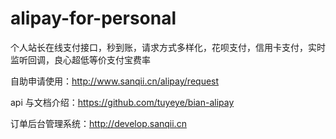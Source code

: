 # alipay-for-personal
个人站长在线支付接口，秒到账，请求方式多样化，花呗支付，信用卡支付，实时监听回调，良心超低等价支付宝费率

自助申请使用：http://www.sanqii.cn/alipay/request 

api 与文档介绍：https://github.com/tuyeye/bian-alipay

订单后台管理系统：http://develop.sanqii.cn


